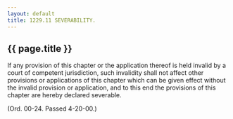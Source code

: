 ```yaml
---
layout: default 
title: 1229.11 SEVERABILITY.
---
```


{{ page.title }}
----------------

If any provision of this chapter or the application thereof is held
invalid by a court of competent jurisdiction, such invalidity shall not
affect other provisions or applications of this chapter which can be
given effect without the invalid provision or application, and to this
end the provisions of this chapter are hereby declared severable.

(Ord. 00-24. Passed 4-20-00.)
